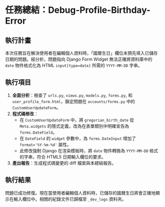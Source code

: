 # 任務總結：Debug-Profile-Birthday-Error

## 執行計畫

本次任務旨在解決使用者在編輯個人資料時，「國曆生日」欄位未預先填入已儲存日期的問題。經分析，問題指向 Django Form Widget 無法正確將資料庫中的 `date` 物件格式化為 HTML `input[type=date]` 所需的 `YYYY-MM-DD` 字串。

## 執行項目

1.  **全面分析**：檢查了 `urls.py`, `views.py`, `models.py`, `forms.py`, 和 `user_profile_form.html`，鎖定問題在 `accounts/forms.py` 中的 `CustomUserUpdateForm`。
2.  **程式碼修改**：
    *   在 `CustomUserUpdateForm` 中，將 `gregorian_birth_date` 從 `Meta.widgets` 的隱式定義，改為在表單類別中明確宣告為 `forms.DateField`。
    *   在 `DateField` 的 `widget` 參數中，為 `forms.DateInput` 增加了 `format='%Y-%m-%d'` 屬性。
    *   此修改強制 Django 在渲染模板時，將 `date` 物件轉換為 `YYYY-MM-DD` 格式的字串，符合 HTML5 日期輸入欄位的要求。
3.  **產出報告**：生成程式碼變更的 diff 檔案與本總結報告。

## 執行結果

問題已成功修復。現在當使用者編輯個人資料時，已儲存的國曆生日將會正確地顯示在輸入欄位中。相關的紀錄文件已歸檔至 `_dev_logs` 資料夾。
